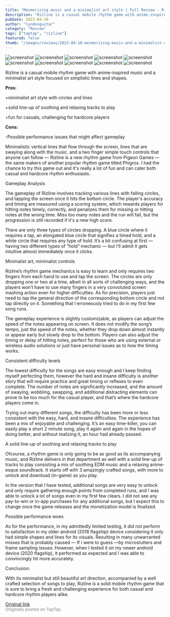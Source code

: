 ```yaml
---
title: "Mesmerizing music and a minimalist art style | Full Review - Rizline"
description: "Rizline is a casual mobile rhythm game with anime-inspired music and a minimalist art style focused on simplistic lines and shapes."
pubDate: 2023-04-10
author: "lyndonguitar"
category: "Review"
tags: ["taptap", "rizline"]
featured: false
thumb: "/images/reviews/2023-04-10-mesmerizing-music-and-a-minimalist-art-style--full-review---rizline-0.avif"
---
```


<div class="gallery">
  <img src="/images/reviews/2023-04-10-mesmerizing-music-and-a-minimalist-art-style--full-review---rizline-0.avif" alt="screenshot" />
  <img src="/images/reviews/2023-04-10-mesmerizing-music-and-a-minimalist-art-style--full-review---rizline-2.avif" alt="screenshot" />
  <img src="/images/reviews/2023-04-10-mesmerizing-music-and-a-minimalist-art-style--full-review---rizline-3.avif" alt="screenshot" />
  <img src="/images/reviews/2023-04-10-mesmerizing-music-and-a-minimalist-art-style--full-review---rizline-4.avif" alt="screenshot" />
  <img src="/images/reviews/2023-04-10-mesmerizing-music-and-a-minimalist-art-style--full-review---rizline-5.avif" alt="screenshot" />
  <img src="/images/reviews/2023-04-10-mesmerizing-music-and-a-minimalist-art-style--full-review---rizline-6.avif" alt="screenshot" />
  <img src="/images/reviews/2023-04-10-mesmerizing-music-and-a-minimalist-art-style--full-review---rizline-7.avif" alt="screenshot" />
  <img src="/images/reviews/2023-04-10-mesmerizing-music-and-a-minimalist-art-style--full-review---rizline-8.avif" alt="screenshot" />
  <img src="/images/reviews/2023-04-10-mesmerizing-music-and-a-minimalist-art-style--full-review---rizline-9.avif" alt="screenshot" />
  <img src="/images/reviews/2023-04-10-mesmerizing-music-and-a-minimalist-art-style--full-review---rizline-10.avif" alt="screenshot" />
</div>

Rizline is a casual mobile rhythm game with anime-inspired music and a minimalist art style focused on simplistic lines and shapes.


**Pros:**


+minimalist art style with circles and lines

+solid line-up of soothing and relaxing tracks to play

+fun for casuals, challenging for hardcore players


**Cons:**


-Possible performance issues that might affect gameplay

Minimalistic vertical lines that flow through the screen, lines that are swaying along with the music. and a two finger simple touch controls that anyone can follow — Rizline is a new rhythm game from Pigeon Games — the same makers of another popular rhythm game titled Phigros. I had the chance to try this game out and it's really a lot of fun and can cater both casual and hardcore rhythm enthusiasts.

Gameplay Analysis

The gameplay of Rizline involves tracking various lines with falling circles, and tapping the screen once it hits the bottom circle. The player's accuracy and timing are measured using a scoring system, which rewards players for hitting notes timely, correctly, and penalizes them for missing or hitting notes at the wrong time. Miss too many notes and the run will fail, but the progression is still recorded if it's a new high score.

There are only three types of circles dropping. A blue circle where it requires a tap, an elongated blue circle that signifies a timed hold, and a white circle that requires any type of hold. It’s a bit confusing at first — having two different types of “hold” mechanic — but I’ll admit it gets intuitive almost immediately once it clicks.

Minimalist art, minimalist controls

Rizline’s rhythm game mechanics is easy to learn and only requires two fingers from each hand to use and tap the screen. The circles are only dropping one or two at a time, albeit in all sorts of challenging ways, and the players won’t have to use many fingers in a very convoluted screen mashing action even for higher difficulties. As for precision, players just need to tap the general direction of the corresponding bottom circle and not tap directly on it. Something that I erroneously tried to do in my first few song runs.

The gameplay experience is slightly customizable, as players can adjust the speed of the notes appearing on screen. It does not modify the song’s tempo, just the speed of the notes, whether they drop down almost instantly or appear early but slowly drop to the bottom. Players can also adjust the timing or delay of hitting notes, perfect for those who are using external or wireless audio solutions or just have personal issues as to how the timing works.

Consistent difficulty levels

The lowest difficulty for the songs are easy enough and I keep finding myself perfecting them, however the hard and insane difficulty is another story that will require practice and great timing or reflexes to even complete. The number of notes are significantly increased, and the amount of swaying, wobbling, swapping, and additional distracting elements can prove to be too much for the casual player, and that’s where the hardcore players come in.

Trying out many different songs, the difficulty has been more or less consistent with the easy, hard, and insane difficulties. The experience has been a mix of enjoyable and challenging. It’s an easy time-killer, you can easily play a short 2 minute song, play it again and again in the hopes of doing better, and without realizing it, an hour had already passed.

A solid line-up of soothing and relaxing tracks to play

Ofcourse, a rhythm game is only going to be as good as its accompanying music, and Rizline delivers in that department as well with a solid line-up of tracks to play consisting a mix of soothing EDM music and a relaxing anime-esque soundtrack. It starts off with 3 amazingly crafted songs, with more to unlock and download (in-game) as you play.

In the version that I have tested, additional songs are very easy to unlock and only require gathering enough points from completed runs, and I was able to unlock a lot of songs even in my first few clears. I did not see any pay-to-win or in-app purchases for any additional songs, but I expect this to change once the game releases and the monetization model is finalized.

Possible performance woes

As for the performance, in my admittedly limited testing, it did not perform to satisfaction in my older android (2018 flagship) device considering it only had simple shapes and lines for its visuals. Resulting in many unwarranted misses that is probably caused — If i were to guess —by microstutters and frame sampling issues. However, when I tested it on my newer android device (2020 flagship), it performed as expected and I was able to convincingly hit more accurately.

Conclusion:

WIth its minimalist but still beautiful art direction, accompanied by a well crafted selection of songs to play, Rizline is a solid mobile rhythm game that is sure to bring a fresh and challenging experience for both casual and hardcore rhythm players alike.

[Original link](https://www.taptap.io/post/5069236)<br><span style="font-size: 0.95em; color: #888;">Originally posted on TapTap.</span>
